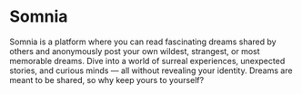 # Somnia

Somnia is a platform where you can read fascinating dreams shared by others and anonymously post your own wildest, strangest, or most memorable dreams. Dive into a world of surreal experiences, unexpected stories, and curious minds — all without revealing your identity. Dreams are meant to be shared, so why keep yours to yourself?







